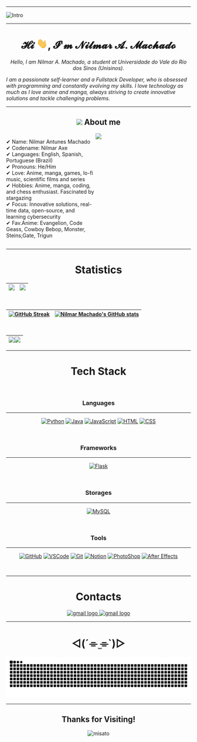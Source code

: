 <hr>

<img src="https://github.com/NilmarAxe/NilmarAxe/assets/116046115/5041f0d7-81bd-4d5f-bcbb-d5da1a903f07" alt="Intro" height="230" width="100%">

<hr>

<h1 align="center">𝓗𝓲 <img src="https://raw.githubusercontent.com/ABSphreak/ABSphreak/master/gifs/Hi.gif" width="30px">, 𝓘'𝓶 𝓝𝓲𝓵𝓶𝓪𝓻 𝓐. 𝓜𝓪𝓬𝓱𝓪𝓭𝓸</h1>

<p align="center">
  <em>
 Hello, I am Nilmar A. Machado, a student at Universidade do Vale do Rio dos Sinos (Unisinos).

I am a passionate self-learner and a Fullstack Developer, who is obsessed with programming and constantly evolving my skills. I love technology as much as I love anime and manga, always striving to create innovative solutions and tackle challenging problems.
</em>

<hr>

<h2 align="center"><picture><img src = "https://github.com/7oSkaaa/7oSkaaa/blob/main/Images/about_me.gif?raw=true" width = 50px></picture> About me</h2>

<picture> <img align="right" src="https://github.com/NilmarAxe/NilmarAxe/assets/116046115/9e749302-928c-4784-aaa7-bdd8b7947d68" width = 260px></picture>

<div style="display: flex; align-items: flex-start;">
    <div style="flex: 1;" align="left">
        <ul style="list-style-type: none; padding: 0;">
            <li>✔ Name: Nilmar Antunes Machado </li>
            <li>✔ Codename: Nilmar Axe </li>
            <li>✔ Languages: English, Spanish, Portuguese (Brazil) </li>
            <li>✔ Pronouns: He/Him </li>
            <li>✔ Love: Anime, manga, games, lo-fi music, scientific films and series </li>
            <li>✔ Hobbies: Anime, manga, coding, and chess enthusiast. Fascinated by stargazing </li>
            <li>✔ Focus: Innovative solutions, real-time data, open-source, and learning cybersecurity </li>
            <li>✔ Fav.Anime: Evangelion, Code Geass, Cowboy Bebop, Monster, Steins;Gate, Trigun </li>
        </ul>
    </div>
</div>

<hr>

<div align="center" width="100">
  <h1>Statistics</h1>

|![](http://github-profile-summary-cards.vercel.app/api/cards/profile-details?username=NilmarAxe&theme=github_dark)|![](http://github-profile-summary-cards.vercel.app/api/cards/productive-time?username=NilmarAxe&theme=github_dark&utcOffset=8)|
|---|---|
<br> 

[![GitHub Streak](https://github-readme-streak-stats-snowy-one.vercel.app?user=NilmarAxe&theme=github-dark-blue)](https://git.io/streak-stats)|[![Nilmar Machado's GitHub stats](https://github-readme-stats.vercel.app/api?username=NilmarAxe&show_icons=true&theme=github_dark)](https://github.com/NilmarAxe/github-readme-stats)
|---|---|
<br>

|![](http://github-profile-summary-cards.vercel.app/api/cards/repos-per-language?username=NilmarAxe&theme=github_dark)![](http://github-profile-summary-cards.vercel.app/api/cards/most-commit-language?username=NilmarAxe&theme=github_dark) 
|---|

<hr>

<div align="center">
  <h1>Tech Stack</h1>
  
 <br>
  <h3>Languages</h3>
  
  <hr>

  [![Python](https://skillicons.dev/icons?i=py&theme=dark)](https://skillicons.dev)
  [![Java](https://skillicons.dev/icons?i=java&theme=dark)](https://skillicons.dev)
  [![JavaScript](https://skillicons.dev/icons?i=js&theme=dark)](https://skillicons.dev)
  [![HTML](https://skillicons.dev/icons?i=html&theme=dark)](https://skillicons.dev)
  [![CSS](https://skillicons.dev/icons?i=css&theme=dark)](https://skillicons.dev)

   <br>
  <h3>Frameworks</h3>
  
  <hr>

  [![Flask](https://skillicons.dev/icons?i=flask&theme=dark)](https://skillicons.dev)

  <br>
  <h3>Storages</h3>
  
  <hr>

  [![MySQL](https://skillicons.dev/icons?i=mysql&theme=dark)](https://skillicons.dev)

  <br>
  <h3>Tools</h3>
  
  <hr>

  [![GitHub](https://skillicons.dev/icons?i=github&theme=dark)](https://skillicons.dev)
  [![VSCode](https://skillicons.dev/icons?i=vscode&theme=dark)](https://skillicons.dev)
  [![Git](https://skillicons.dev/icons?i=git&theme=dark)](https://skillicons.dev)
  [![Notion](https://skillicons.dev/icons?i=notion&theme=dark)](https://skillicons.dev)
  [![PhotoShop](https://skillicons.dev/icons?i=ps&theme=dark)](https://skillicons.dev)
  [![After Effects](https://skillicons.dev/icons?i=ae&theme=dark)](https://skillicons.dev)

<br clear="both">

<hr>

 <div align="center">
  <h1>Contacts</h1>


<div align="center">
  <a href="mailto:nilmarmachadoaxe@gmail.com" target="_blank">
    <img src="https://skillicons.dev/icons?i=gmail&theme=dark" height="50" alt="gmail logo"  />
  </a>
  
  <a href="https://www.linkedin.com/in/nilmarmachado/" target="_blank">
    <img src="https://skillicons.dev/icons?i=linkedin&theme=dark" height="50" alt="gmail logo"  />
  </a>
</div>

<hr>

<div align="center">
  <h1>◅(´⌯ ̫⌯`)▻</h1>

<img src="https://raw.githubusercontent.com/NilmarAxe/NilmarAxe/output/snake.svg" alt="Snake animation" />

<hr>

## Thanks for Visiting!

<p align="center">
  <img src="https://github.com/NilmarAxe/NilmarAxe/assets/116046115/3e14ae9e-07b4-47f3-b310-1a3483f78e75" alt="misato" height="230" width="90%">
</p>
